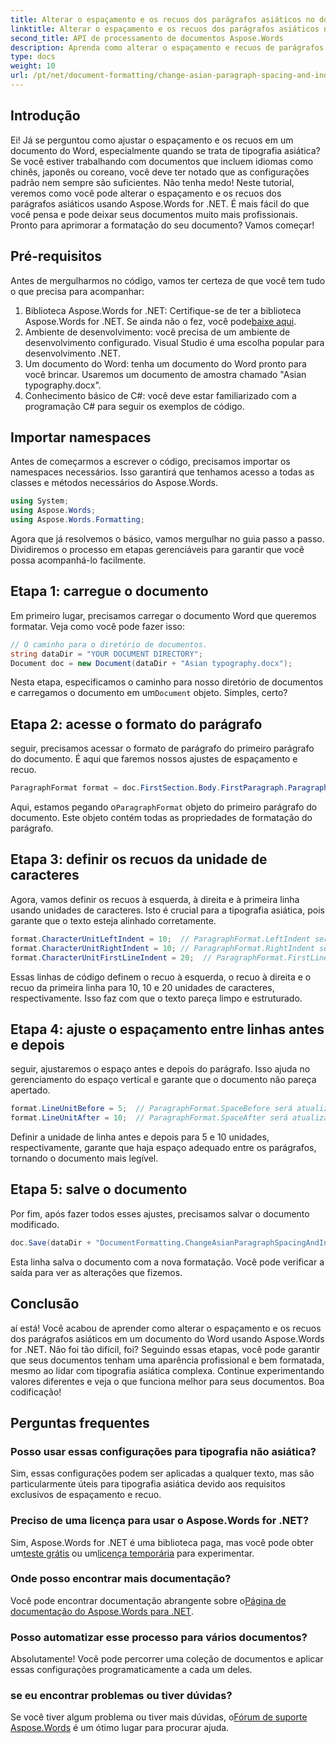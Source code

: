 ```yaml
---
title: Alterar o espaçamento e os recuos dos parágrafos asiáticos no documento do Word
linktitle: Alterar o espaçamento e os recuos dos parágrafos asiáticos no documento do Word
second_title: API de processamento de documentos Aspose.Words
description: Aprenda como alterar o espaçamento e recuos de parágrafos asiáticos em documentos do Word usando Aspose.Words for .NET com este guia passo a passo abrangente.
type: docs
weight: 10
url: /pt/net/document-formatting/change-asian-paragraph-spacing-and-indents/
---
```

## Introdução

Ei! Já se perguntou como ajustar o espaçamento e os recuos em um documento do Word, especialmente quando se trata de tipografia asiática? Se você estiver trabalhando com documentos que incluem idiomas como chinês, japonês ou coreano, você deve ter notado que as configurações padrão nem sempre são suficientes. Não tenha medo! Neste tutorial, veremos como você pode alterar o espaçamento e os recuos dos parágrafos asiáticos usando Aspose.Words for .NET. É mais fácil do que você pensa e pode deixar seus documentos muito mais profissionais. Pronto para aprimorar a formatação do seu documento? Vamos começar!

## Pré-requisitos

Antes de mergulharmos no código, vamos ter certeza de que você tem tudo o que precisa para acompanhar:

1.  Biblioteca Aspose.Words for .NET: Certifique-se de ter a biblioteca Aspose.Words for .NET. Se ainda não o fez, você pode[baixe aqui](https://releases.aspose.com/words/net/).
2. Ambiente de desenvolvimento: você precisa de um ambiente de desenvolvimento configurado. Visual Studio é uma escolha popular para desenvolvimento .NET.
3. Um documento do Word: tenha um documento do Word pronto para você brincar. Usaremos um documento de amostra chamado "Asian typography.docx".
4. Conhecimento básico de C#: você deve estar familiarizado com a programação C# para seguir os exemplos de código.

## Importar namespaces

Antes de começarmos a escrever o código, precisamos importar os namespaces necessários. Isso garantirá que tenhamos acesso a todas as classes e métodos necessários do Aspose.Words.

```csharp
using System;
using Aspose.Words;
using Aspose.Words.Formatting;
```

Agora que já resolvemos o básico, vamos mergulhar no guia passo a passo. Dividiremos o processo em etapas gerenciáveis para garantir que você possa acompanhá-lo facilmente.

## Etapa 1: carregue o documento

Em primeiro lugar, precisamos carregar o documento Word que queremos formatar. Veja como você pode fazer isso:

```csharp
// O caminho para o diretório de documentos.
string dataDir = "YOUR DOCUMENT DIRECTORY";
Document doc = new Document(dataDir + "Asian typography.docx");
```

 Nesta etapa, especificamos o caminho para nosso diretório de documentos e carregamos o documento em um`Document` objeto. Simples, certo?

## Etapa 2: acesse o formato do parágrafo

seguir, precisamos acessar o formato de parágrafo do primeiro parágrafo do documento. É aqui que faremos nossos ajustes de espaçamento e recuo.

```csharp
ParagraphFormat format = doc.FirstSection.Body.FirstParagraph.ParagraphFormat;
```

 Aqui, estamos pegando o`ParagraphFormat` objeto do primeiro parágrafo do documento. Este objeto contém todas as propriedades de formatação do parágrafo.

## Etapa 3: definir os recuos da unidade de caracteres

Agora, vamos definir os recuos à esquerda, à direita e à primeira linha usando unidades de caracteres. Isto é crucial para a tipografia asiática, pois garante que o texto esteja alinhado corretamente.

```csharp
format.CharacterUnitLeftIndent = 10;  // ParagraphFormat.LeftIndent será atualizado
format.CharacterUnitRightIndent = 10; // ParagraphFormat.RightIndent será atualizado
format.CharacterUnitFirstLineIndent = 20;  // ParagraphFormat.FirstLineIndent será atualizado
```

Essas linhas de código definem o recuo à esquerda, o recuo à direita e o recuo da primeira linha para 10, 10 e 20 unidades de caracteres, respectivamente. Isso faz com que o texto pareça limpo e estruturado.

## Etapa 4: ajuste o espaçamento entre linhas antes e depois

seguir, ajustaremos o espaço antes e depois do parágrafo. Isso ajuda no gerenciamento do espaço vertical e garante que o documento não pareça apertado.

```csharp
format.LineUnitBefore = 5;  // ParagraphFormat.SpaceBefore será atualizado
format.LineUnitAfter = 10;  // ParagraphFormat.SpaceAfter será atualizado
```

Definir a unidade de linha antes e depois para 5 e 10 unidades, respectivamente, garante que haja espaço adequado entre os parágrafos, tornando o documento mais legível.

## Etapa 5: salve o documento

Por fim, após fazer todos esses ajustes, precisamos salvar o documento modificado.

```csharp
doc.Save(dataDir + "DocumentFormatting.ChangeAsianParagraphSpacingAndIndents.doc");
```

Esta linha salva o documento com a nova formatação. Você pode verificar a saída para ver as alterações que fizemos.

## Conclusão

aí está! Você acabou de aprender como alterar o espaçamento e os recuos dos parágrafos asiáticos em um documento do Word usando Aspose.Words for .NET. Não foi tão difícil, foi? Seguindo essas etapas, você pode garantir que seus documentos tenham uma aparência profissional e bem formatada, mesmo ao lidar com tipografia asiática complexa. Continue experimentando valores diferentes e veja o que funciona melhor para seus documentos. Boa codificação!

## Perguntas frequentes

### Posso usar essas configurações para tipografia não asiática?
Sim, essas configurações podem ser aplicadas a qualquer texto, mas são particularmente úteis para tipografia asiática devido aos requisitos exclusivos de espaçamento e recuo.

### Preciso de uma licença para usar o Aspose.Words for .NET?
 Sim, Aspose.Words for .NET é uma biblioteca paga, mas você pode obter um[teste grátis](https://releases.aspose.com/) ou um[licença temporária](https://purchase.aspose.com/temporary-license/) para experimentar.

### Onde posso encontrar mais documentação?
 Você pode encontrar documentação abrangente sobre o[Página de documentação do Aspose.Words para .NET](https://reference.aspose.com/words/net/).

### Posso automatizar esse processo para vários documentos?
Absolutamente! Você pode percorrer uma coleção de documentos e aplicar essas configurações programaticamente a cada um deles.

### se eu encontrar problemas ou tiver dúvidas?
 Se você tiver algum problema ou tiver mais dúvidas, o[Fórum de suporte Aspose.Words](https://forum.aspose.com/c/words/8) é um ótimo lugar para procurar ajuda.

